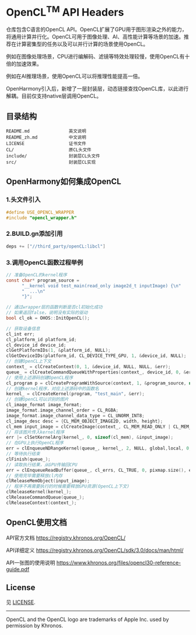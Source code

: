 # OpenCL<sup>TM</sup> API Headers

仓库包含C语言的OpenCL API。OpenCL扩展了GPU用于图形渲染之外的能力，将通用计算并行化。OpenCL可用于图像处理、AI、高性能计算等场景的加速。推荐在计算密集型的任务以及可以并行计算的场景使用OpenCL。

例如在图像处理场景，CPU进行编解码、滤镜等特效处理较慢，使用OpenCL有十倍的加速效果。

例如在AI推理场景，使用OpenCL可以将推理性能提高一倍。

OpenHarmony引入后，新增了一层封装层，动态链接查找OpenCL库，以此进行解耦。目前仅支持native层调用OpenCL。

## 目录结构

```
README.md               英文说明
README_zh.md            中文说明
LICENSE                 证书文件
CL/                     原CL头文件
include/                封装层CL头文件
src/                    封装层CL实现
```

## OpenHarmony如何集成OpenCL
### 1.头文件引入
```c
#define USE_OPENCL_WRAPPER
#include "opencl_wrapper.h"
```
### 2.BUILD.gn添加引用
```c
deps += ["//third_party/openCL:libcl"]
```
### 3.调用OpenCL函数过程举例
```c
// 准备OpenCL的kernel程序
const char* program_source =
      "__kernel void test_main(read_only image2d_t inputImage) {\n"
      "  ...\n"
      "}";
```

```c
// 通过wrapper层的函数判断是否cl初始化成功
// 如果返回false，说明没有实际的驱动
bool cl_ok = OHOS::InitOpenCL();

// 获取设备信息
cl_int err;
cl_platform_id platform_id;
cl_device_id device_id;
clGetPlatformIDs(1, &platform_id, NULL);
clGetDeviceIDs(platform_id, CL_DEVICE_TYPE_GPU, 1, &device_id, NULL);
// 创建OpenCL上下文
context_ = clCreateContext(0, 1, &device_id, NULL, NULL, &err);
queue_ = clCreateCommandQueueWithProperties(context_, device_id, 0, &err);
// 使用上述源码创建OpenCL程序
cl_program p = clCreateProgramWithSource(context, 1, &program_source, nullptr, nullptr);
// 创建kernel程序，对应上述源码中的函数名
kernel_ = clCreateKernel(program, "test_main", &err);
// 创建OpenCL可以识别的图片
cl_image_format image_format;
image_format.image_channel_order = CL_RGBA;
image_format.image_channel_data_type = CL_UNORM_INT8;
cl_image_desc desc = {CL_MEM_OBJECT_IMAGE2D, width, height};
cl_mem input_image = clCreateImage(context_, CL_MEM_READ_ONLY | CL_MEM_COPY_HOST_PTR, image_format, &desc, const_cast<void*(pixmap.addr()), &err);
// 将该图片传入kernel程序
err |= clSetKernelArg(kernel_, 0, sizeof(cl_mem), &input_image);
// 在GPU上执行OpenCL程序
err = clEnqueueNDRangeKernel(queue_, kernel_, 2, NULL, global,local, 0, NULL, NULL);
// 等待执行结束
clFinish(queue_);
// 读取执行结果，从GPU传输回CPU
err = clEnqueueReadBuffer(queue_, cl_errs, CL_TRUE, 0, pixmap.size(), errs, 0, NULL, NULL);
// 使用完毕需要释放cl内存
clReleaseMemObject(input_image);
// 程序不再需要执行的时候需要释放GPU资源(OpenCL上下文)
clReleaseKernel(kernel_);
clReleaseCommandQueue(queue_);
clReleaseContext(context_);
```

## OpenCL使用文档

API官方文档  https://registry.khronos.org/OpenCL/

API详细定义 https://registry.khronos.org/OpenCL/sdk/3.0/docs/man/html/

API一张图的使用说明 https://www.khronos.org/files/opencl30-reference-guide.pdf

## License

见 [LICENSE](LICENSE).

---

OpenCL and the OpenCL logo are trademarks of Apple Inc. used by permission by Khronos.
